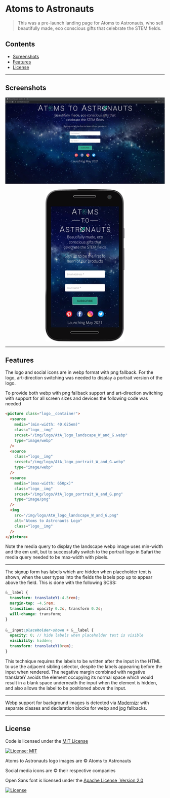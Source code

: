 # Atoms to Astronauts

> This was a pre-launch landing page for Atoms to Astronauts, who sell beautifully made, eco conscious gifts that celebrate the STEM fields.

## Contents

- [Screenshots](#Screenshots)
- [Features](#Features)
- [License](#License)

---

## Screenshots

![Atoms to Astronauts desktop screenshot](https://raw.githubusercontent.com/shard520/readme_resources/main/AtomsToAstronauts/desktop_view.jpg)

<p align="center">
<img src="https://raw.githubusercontent.com/shard520/readme_resources/main/AtomsToAstronauts/mobile_view.png" alt="Atoms to Astronauts mobile screenshot" width="250px">
</p>

---

## Features

The logo and social icons are in webp format with png fallback. For the logo, art-direction switching was needed to display a portrait version of the logo.

To provide both webp with png fallback support and art-direction switching with support for all screen sizes and devices the following code was needed

```html
<picture class="logo__container">
  <source
    media="(min-width: 40.625em)"
    class="logo__img"
    srcset="/img/logo/AtA_logo_landscape_W_and_G.webp"
    type="image/webp"
  />
  <source
    class="logo__img"
    srcset="/img/logo/AtA_logo_portrait_W_and_G.webp"
    type="image/webp"
  />
  <source
    media="(max-width: 650px)"
    class="logo__img"
    srcset="/img/logo/AtA_logo_portrait_W_and_G.png"
    type="image/png"
  />
  <img
    src="/img/logo/AtA_logo_landscape_W_and_G.png"
    alt="Atoms to Astronauts Logo"
    class="logo__img"
  />
</picture>
```

Note the media query to display the landscape webp image uses min-width and the em unit, but to successfully switch to the portrait logo in Safari the media query needed to be max-width with pixels.

---

The signup form has labels which are hidden when placeholder text is shown, when the user types into the fields the labels pop up to appear above the field. This is done with the following SCSS:

```scss
&__label {
  transform: translateY(-4.5rem);
  margin-top: -4.5rem;
  transition: opacity 0.2s, transform 0.2s;
  will-change: transform;
}

&__input:placeholder-shown + &__label {
  opacity: 0; // hide labels when placeholder text is visible
  visibility: hidden;
  transform: translateY(0rem);
}
```

This technique requires the labels to be written after the input in the HTML to use the adjacent sibling selector, despite the labels appearing before the input when rendered. The negative margin combined with negative translateY avoids the element occupying its normal space which would result in a blank space underneath the input when the element is hidden, and also allows the label to be positioned above the input.

---

Webp support for background images is detected via [Modernizr](https://modernizr.com/) with separate classes and declaration blocks for webp and jpg fallbacks.

---

## License

Code is licensed under the [MIT License](https://opensource.org/licenses/mit-license.php)

[![License: MIT](https://img.shields.io/badge/License-MIT-yellow.svg)](https://opensource.org/licenses/MIT)

Atoms to Astronauts logo images are &copy; Atoms to Astronauts

Social media icons are &copy; their respective companies

Open Sans font is licensed under the [Apache License, Version 2.0](https://www.apache.org/licenses/LICENSE-2.0.txt)

[![License](https://img.shields.io/badge/License-Apache%202.0-blue.svg)](https://opensource.org/licenses/Apache-2.0)
